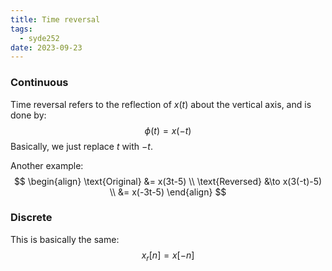 ```yaml
---
title: Time reversal
tags:
  - syde252
date: 2023-09-23
---
```

### Continuous
Time reversal refers to the reflection of $x(t)$ about the vertical axis, and is done by:
$$
\phi(t)=x(-t)
$$
Basically, we just replace $t$ with $-t$.

Another example:
$$
\begin{align}
\text{Original} &= x(3t-5) \\
\text{Reversed} &\to x(3(-t)-5)  \\
&= x(-3t-5)
\end{align}
$$
### Discrete
This is basically the same:
$$
x_{r}[n]=x[-n]
$$
